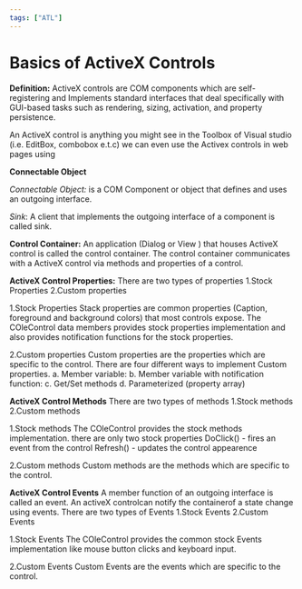 ```yaml
---
tags: ["ATL"]
---
```


# Basics of ActiveX Controls
<!--markdownlint-disable MD013 MD029 MD036 MD024 MD033 MD040 MD042 MD001 MD051 MD025 MD052-->
**Definition:** ActiveX controls are COM components which are self-registering and Implements standard interfaces that deal specifically with GUI-based tasks such as rendering, sizing, activation, and property persistence.

An ActiveX control is anything you might see in the Toolbox of Visual studio (i.e. EditBox, combobox e.t.c) we can even use the Activex controls in web pages using

**Connectable Object**

_Connectable Object:_ is a COM Component or object that defines and uses an outgoing interface.

_Sink_: A client that implements the outgoing interface of a component is called sink.

**Control Container:** An application (Dialog or View ) that houses ActiveX control is called the control container. The control container communicates with a ActiveX control via methods and properties of a control.

**ActiveX Control Properties:** There are two types of properties 1.Stock Properties 2.Custom properties

1.Stock Properties Stack properties are common properties (Caption, foreground and background colors) that most controls expose. The COleControl data members provides stock properties implementation and also provides notification functions for the stock properties.

2.Custom properties Custom properties are the properties which are specific to the control. There are four different ways to implement Custom properties. a. Member variable: b. Member variable with notification function: c. Get/Set methods d. Parameterized (property array)

**ActiveX Control Methods** There are two types of methods 1.Stock methods 2.Custom methods

1.Stock methods The COleControl provides the stock methods implementation. there are only two stock properties DoClick() - fires an event from the control Refresh() - updates the control appearence

2.Custom methods Custom methods are the methods which are specific to the control.

**ActiveX Control Events** A member function of an outgoing interface is called an event. An activeX controlcan notify the containerof a state change using events. There are two types of Events 1.Stock Events 2.Custom Events

1.Stock Events The COleControl provides the common stock Events implementation like mouse button clicks and keyboard input.

2.Custom Events Custom Events are the events which are specific to the control.
